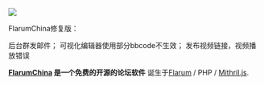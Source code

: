 ![](https://www.flarumchina.org/img/logo.png)



FlarumChina修复版：

后台群发邮件；
可视化编辑器使用部分bbcode不生效；
发布视频链接，视频播放错误

**[FlarumChina](https://www.flarumchina.org) 是一个免费的开源的论坛软件** 诞生于[Flarum](http://flarum.org) / PHP / [Mithril.js](http://mithril.js.org). 


